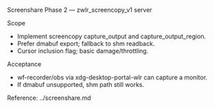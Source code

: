 Screenshare Phase 2 — zwlr_screencopy_v1 server

Scope
- Implement screencopy capture_output and capture_output_region.
- Prefer dmabuf export; fallback to shm readback.
- Cursor inclusion flag; basic damage/throttling.

Acceptance
- wf-recorder/obs via xdg-desktop-portal-wlr can capture a monitor.
- If dmabuf unsupported, shm path still works.

Reference: ../screenshare.md
